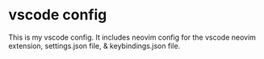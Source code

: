 # vscode config

This is my vscode config. It includes neovim config for the vscode neovim extension, settings.json
file, & keybindings.json file.